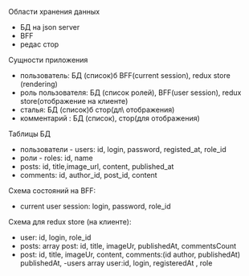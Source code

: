 Области хранения данных

-   БД на json server
-   BFF
-   редас стор

Сущности приложения

-   пользователь: БД (список)б BFF(current session), redux store (rendering)
-   роль пользователя: БД (список ролей), BFF(user session), redux store(отображение на клиенте)
-   сталья: БД (список)б стор(дл\ отображения)
-   комментарий : БД (список), стор(для отображения)

Таблицы БД

-   пользователи - users: id, login, password, registed_at, role_id
-   роли - roles: id, name
-   posts: id, title,image_url, content, published_at
-   comments: id, author_id, post_id, content

Схема состояний на BFF:

-   current user session: login, password, role_id

Схема для redux store (на клиенте):

-   user: id, login, role_id
-   posts: array post: id, title, imageUr, publishedAt, commentsCount
-   post: id, title, imageUr, content, comments:(id author, publishedAt) publishedAt,
    -users array user:id, login, registeredAt , role
